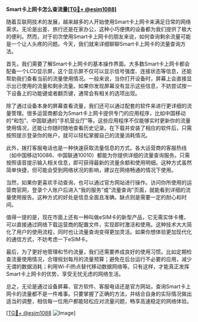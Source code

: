 **Smart卡上网卡怎么查流量[[TG💪+ @esim1088](https://t.me/s/esim1088)]**

随着互联网技术的发展，越来越多的人开始使用Smart卡上网卡来满足日常的网络需求。无论是出差、旅行还是在家办公，这种小巧便携的设备都为我们提供了极大的便利。然而，对于初次使用Smart卡上网卡的朋友来说，如何查询剩余流量可能是一个让人头疼的问题。今天，我们就来详细聊聊Smart卡上网卡的流量查询方法。

首先，我们需要了解Smart卡上网卡的基本操作界面。大多数Smart卡上网卡都会配备一个LCD显示屏，这个显示屏不仅可以显示信号强度、连接状态等信息，还能帮助我们查看当前的流量使用情况。一般来说，当你打开设备时，屏幕上会直接显示出已使用的流量和剩余流量。如果你发现屏幕没有显示这些信息，不妨尝试按一下设备上的功能键或者翻页键，通常会有相关的选项出现。

除了通过设备本身的屏幕查看流量，我们还可以通过配套的软件来进行更详细的流量管理。很多运营商都会为Smart卡上网卡提供专门的应用程序，比如中国移动的“和包”、中国联通的“手机营业厅”等。这些应用程序不仅能够实时更新你的流量使用情况，还能让你随时随地查看历史记录。在下载并安装了相应的软件后，只需按照提示登录你的账户，就可以轻松掌握自己的流量消耗情况。

此外，拨打客服电话也是一种快速获取流量信息的方式。各大运营商的客服热线（如中国移动10086、中国联通10010）都能为你提供详细的流量查询服务。只需按照语音提示输入相关信息，即可获得最新的流量余额和使用明细。这种方式虽然简单快捷，但可能会受到网络状况的影响，建议在网络畅通的情况下使用。

当然，如果你更喜欢手动查询，也可以通过官方网站进行操作。访问你所使用的运营商官网，登录个人账户后进入“我的服务”或“流量查询”页面，就能看到详细的流量使用报告。这种方式的好处是信息全面且准确，缺点则是需要一定的耐心和时间。

值得一提的是，现在市面上还有一种叫做eSIM卡的新型产品，它无需实体卡槽，可以直接通过网络下载运营商的配置文件，实现即时激活和使用。这种技术大大简化了用户的使用流程，同时也让流量查询变得更加灵活。如果你想体验更加现代化的通信方式，不妨考虑一下eSIM卡。

最后，为了更好地管理和节约流量，我们还需要养成良好的使用习惯。比如定期检查流量使用情况，合理规划每月的流量预算；避免在后台运行不必要的应用，减少无谓的数据消耗；利用Wi-Fi热点替代移动数据网络等。只有这样，才能真正发挥Smart卡上网卡的优势，享受无忧无虑的网络生活。

总之，无论是通过设备屏幕、官方软件、客服电话还是官方网站，查询Smart卡上网卡的流量都不是一件难事。只要掌握了正确的方法，并结合自身的实际情况做出适当的调整，相信每一位用户都能轻松应对流量问题，畅享高速稳定的网络体验。

[[TG💪+ @esim1088](https://t.me/s/esim1088) ![Image](https://i.postimg.cc/4NQfJmqS/Snipaste-2025-05-13-00-14-12.png)]